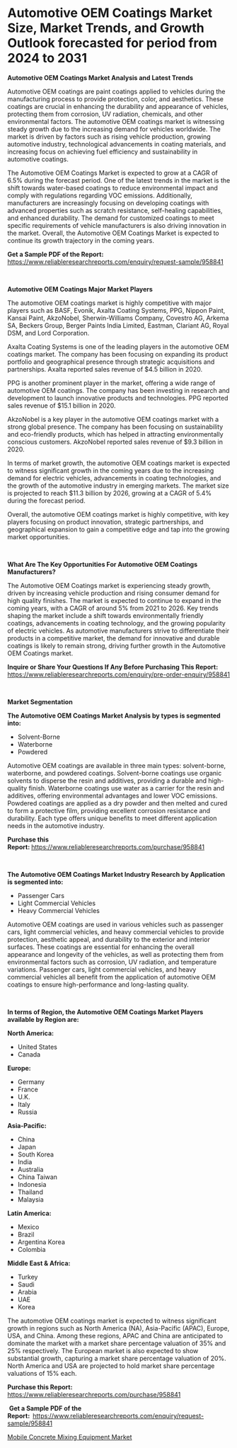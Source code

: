 <p><h1>Automotive OEM Coatings Market Size, Market Trends, and Growth Outlook forecasted for period from 2024 to 2031</h1></p><p><strong>Automotive OEM Coatings Market Analysis and Latest Trends</strong></p>
<p><p>Automotive OEM coatings are paint coatings applied to vehicles during the manufacturing process to provide protection, color, and aesthetics. These coatings are crucial in enhancing the durability and appearance of vehicles, protecting them from corrosion, UV radiation, chemicals, and other environmental factors. The automotive OEM coatings market is witnessing steady growth due to the increasing demand for vehicles worldwide. The market is driven by factors such as rising vehicle production, growing automotive industry, technological advancements in coating materials, and increasing focus on achieving fuel efficiency and sustainability in automotive coatings.</p><p>The Automotive OEM Coatings Market is expected to grow at a CAGR of 6.5% during the forecast period. One of the latest trends in the market is the shift towards water-based coatings to reduce environmental impact and comply with regulations regarding VOC emissions. Additionally, manufacturers are increasingly focusing on developing coatings with advanced properties such as scratch resistance, self-healing capabilities, and enhanced durability. The demand for customized coatings to meet specific requirements of vehicle manufacturers is also driving innovation in the market. Overall, the Automotive OEM Coatings Market is expected to continue its growth trajectory in the coming years.</p></p>
<p><strong>Get a Sample PDF of the Report:&nbsp;</strong> <a href="https://www.reliableresearchreports.com/enquiry/request-sample/958841">https://www.reliableresearchreports.com/enquiry/request-sample/958841</a></p>
<p>&nbsp;</p>
<p><strong>Automotive OEM Coatings Major Market Players</strong></p>
<p><p>The automotive OEM coatings market is highly competitive with major players such as BASF, Evonik, Axalta Coating Systems, PPG, Nippon Paint, Kansai Paint, AkzoNobel, Sherwin-Williams Company, Covestro AG, Arkema SA, Beckers Group, Berger Paints India Limited, Eastman, Clariant AG, Royal DSM, and Lord Corporation.</p><p>Axalta Coating Systems is one of the leading players in the automotive OEM coatings market. The company has been focusing on expanding its product portfolio and geographical presence through strategic acquisitions and partnerships. Axalta reported sales revenue of $4.5 billion in 2020.</p><p>PPG is another prominent player in the market, offering a wide range of automotive OEM coatings. The company has been investing in research and development to launch innovative products and technologies. PPG reported sales revenue of $15.1 billion in 2020.</p><p>AkzoNobel is a key player in the automotive OEM coatings market with a strong global presence. The company has been focusing on sustainability and eco-friendly products, which has helped in attracting environmentally conscious customers. AkzoNobel reported sales revenue of $9.3 billion in 2020.</p><p>In terms of market growth, the automotive OEM coatings market is expected to witness significant growth in the coming years due to the increasing demand for electric vehicles, advancements in coating technologies, and the growth of the automotive industry in emerging markets. The market size is projected to reach $11.3 billion by 2026, growing at a CAGR of 5.4% during the forecast period.</p><p>Overall, the automotive OEM coatings market is highly competitive, with key players focusing on product innovation, strategic partnerships, and geographical expansion to gain a competitive edge and tap into the growing market opportunities.</p></p>
<p>&nbsp;</p>
<p><strong>What Are The Key Opportunities For Automotive OEM Coatings Manufacturers?</strong></p>
<p><p>The Automotive OEM Coatings market is experiencing steady growth, driven by increasing vehicle production and rising consumer demand for high quality finishes. The market is expected to continue to expand in the coming years, with a CAGR of around 5% from 2021 to 2026. Key trends shaping the market include a shift towards environmentally friendly coatings, advancements in coating technology, and the growing popularity of electric vehicles. As automotive manufacturers strive to differentiate their products in a competitive market, the demand for innovative and durable coatings is likely to remain strong, driving further growth in the Automotive OEM Coatings market.</p></p>
<p><strong>Inquire or Share Your Questions If Any Before Purchasing This Report:</strong> <a href="https://www.reliableresearchreports.com/enquiry/pre-order-enquiry/958841">https://www.reliableresearchreports.com/enquiry/pre-order-enquiry/958841</a></p>
<p>&nbsp;</p>
<p><strong>Market Segmentation</strong></p>
<p><strong>The Automotive OEM Coatings Market Analysis by types is segmented into:</strong></p>
<p><ul><li>Solvent-Borne</li><li>Waterborne</li><li>Powdered</li></ul></p>
<p><p>Automotive OEM coatings are available in three main types: solvent-borne, waterborne, and powdered coatings. Solvent-borne coatings use organic solvents to disperse the resin and additives, providing a durable and high-quality finish. Waterborne coatings use water as a carrier for the resin and additives, offering environmental advantages and lower VOC emissions. Powdered coatings are applied as a dry powder and then melted and cured to form a protective film, providing excellent corrosion resistance and durability. Each type offers unique benefits to meet different application needs in the automotive industry.</p></p>
<p><strong>Purchase this Report:&nbsp;</strong><a href="https://www.reliableresearchreports.com/purchase/958841">https://www.reliableresearchreports.com/purchase/958841</a></p>
<p>&nbsp;</p>
<p><strong>The Automotive OEM Coatings Market Industry Research by Application is segmented into:</strong></p>
<p><ul><li>Passenger Cars</li><li>Light Commercial Vehicles</li><li>Heavy Commercial Vehicles</li></ul></p>
<p><p>Automotive OEM coatings are used in various vehicles such as passenger cars, light commercial vehicles, and heavy commercial vehicles to provide protection, aesthetic appeal, and durability to the exterior and interior surfaces. These coatings are essential for enhancing the overall appearance and longevity of the vehicles, as well as protecting them from environmental factors such as corrosion, UV radiation, and temperature variations. Passenger cars, light commercial vehicles, and heavy commercial vehicles all benefit from the application of automotive OEM coatings to ensure high-performance and long-lasting quality.</p></p>
<p>&nbsp;</p>
<p><strong>In terms of Region, the Automotive OEM Coatings Market Players available by Region are:</strong></p>
<p>
    <p> <strong> North America: </strong>
        <ul>
            <li>United States</li>
            <li>Canada</li>
        </ul>
        </p> 
    <p> <strong> Europe: </strong>
        <ul>
            <li>Germany</li>
            <li>France</li>
            <li>U.K.</li>
            <li>Italy</li>
            <li>Russia</li>
        </ul>
        </p> 
    <p> <strong> Asia-Pacific: </strong>
        <ul>
            <li>China</li>
            <li>Japan</li>
            <li>South Korea</li>
            <li>India</li>
            <li>Australia</li>
            <li>China Taiwan</li>
            <li>Indonesia</li>
            <li>Thailand</li>
            <li>Malaysia</li>
        </ul>
        </p> 
    <p> <strong> Latin America: </strong>
        <ul>
            <li>Mexico</li>
            <li>Brazil</li>
            <li>Argentina Korea</li>
            <li>Colombia</li>
        </ul>
        </p> 
    <p> <strong> Middle East & Africa: </strong>
        <ul>
            <li>Turkey</li>
            <li>Saudi</li>
            <li>Arabia</li>
            <li>UAE</li>
            <li>Korea</li>
        </ul>
    </p>
    </p>
<p><p>The automotive OEM coatings market is expected to witness significant growth in regions such as North America (NA), Asia-Pacific (APAC), Europe, USA, and China. Among these regions, APAC and China are anticipated to dominate the market with a market share percentage valuation of 35% and 25% respectively. The European market is also expected to show substantial growth, capturing a market share percentage valuation of 20%. North America and USA are projected to hold market share percentage valuations of 15% each.</p></p>
<p><strong>Purchase this Report: </strong><a href="https://www.reliableresearchreports.com/purchase/958841">https://www.reliableresearchreports.com/purchase/958841</a></p>
<p>&nbsp;<strong>Get a Sample PDF of the Report:&nbsp;&nbsp;</strong><a href="https://www.reliableresearchreports.com/enquiry/request-sample/958841">https://www.reliableresearchreports.com/enquiry/request-sample/958841</a></p>
<p><strong></strong></p>
<p><p><a href="https://changeable-paste-463.notion.site/Mobile-Concrete-Mixing-Equipment-Market-Provides-a-Comprehensive-Analysis-Including-a-Macro-Overview-8752078fe2be456ba5b96a2e449c15a2">Mobile Concrete Mixing Equipment Market</a></p></p>